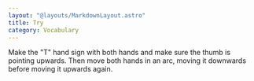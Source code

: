 ```yaml
---
layout: "@layouts/MarkdownLayout.astro"
title: Try
category: Vocabulary
---
```


Make the "T" hand sign with both hands
and make sure the thumb is pointing upwards.
Then move both hands in an arc,
moving it downwards before moving it upwards again.
